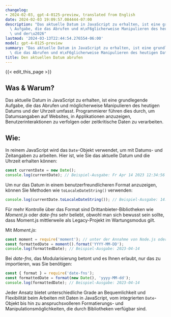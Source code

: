```yaml
---
changelog:
- 2024-02-03, gpt-4-0125-preview, translated from English
date: 2024-02-03 19:09:57.084444-07:00
description: "Das aktuelle Datum in JavaScript zu erhalten, ist eine grundlegende\
  \ Aufgabe, die das Abrufen und m\xF6glicherweise Manipulieren des heutigen Datums\
  \ und der\u2026"
lastmod: '2024-03-13T22:44:54.276554-06:00'
model: gpt-4-0125-preview
summary: "Das aktuelle Datum in JavaScript zu erhalten, ist eine grundlegende Aufgabe,\
  \ die das Abrufen und m\xF6glicherweise Manipulieren des heutigen Datums und der\u2026"
title: Den aktuellen Datum abrufen
---
```


{{< edit_this_page >}}

## Was & Warum?
Das aktuelle Datum in JavaScript zu erhalten, ist eine grundlegende Aufgabe, die das Abrufen und möglicherweise Manipulieren des heutigen Datums und der Uhrzeit umfasst. Programmierer führen dies durch, um Datumsangaben auf Websites, in Applikationen anzuzeigen, Benutzerinteraktionen zu verfolgen oder zeitkritische Daten zu verarbeiten.

## Wie:
In reinem JavaScript wird das `Date`-Objekt verwendet, um mit Datums- und Zeitangaben zu arbeiten. Hier ist, wie Sie das aktuelle Datum und die Uhrzeit erhalten können:

```javascript
const currentDate = new Date();
console.log(currentDate); // Beispiel-Ausgabe: Fr Apr 14 2023 12:34:56 GMT+0100 (Britische Sommerzeit)
```

Um nur das Datum in einem benutzerfreundlicheren Format anzuzeigen, können Sie Methoden wie `toLocaleDateString()` verwenden:

```javascript
console.log(currentDate.toLocaleDateString()); // Beispiel-Ausgabe: 14.4.2023
```

Für mehr Kontrolle über das Format sind Drittanbieter-Bibliotheken wie *Moment.js* oder *date-fns* sehr beliebt, obwohl man sich bewusst sein sollte, dass Moment.js mittlerweile als Legacy-Projekt im Wartungsmodus gilt.

Mit *Moment.js*:

```javascript
const moment = require('moment'); // unter der Annahme von Node.js oder Verwendung eines Modulbündlers
const formattedDate = moment().format('YYYY-MM-DD');
console.log(formattedDate); // Beispiel-Ausgabe: 2023-04-14
```

Bei *date-fns*, das Modularisierung betont und es Ihnen erlaubt, nur das zu importieren, was Sie benötigen:

```javascript
const { format } = require('date-fns');
const formattedDate = format(new Date(), 'yyyy-MM-dd');
console.log(formattedDate); // Beispiel-Ausgabe: 2023-04-14
```

Jeder Ansatz bietet unterschiedliche Grade an Bequemlichkeit und Flexibilität beim Arbeiten mit Daten in JavaScript, vom integrierten `Date`-Objekt bis hin zu anspruchsvolleren Formatierungs- und Manipulationsmöglichkeiten, die durch Bibliotheken verfügbar sind.
